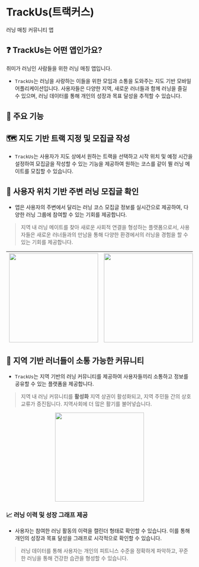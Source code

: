 # TrackUs(트랙커스)

러닝 매칭 커뮤니티 앱

## ❓ TrackUs는 어떤 앱인가요?

취미가 러닝인 사람들을 위한 러닝 매칭 앱입니다.

- `TrackUs`는 러닝을 사랑하는 이들을 위한 모임과 소통을 도와주는 지도 기반 모바일 어플리케이션입니다. 사용자들은 다양한 지역, 새로운 러너들과 함께 러닝을 즐길 수 있으며, 러닝 데이터를 통해 개인의 성장과 목표 달성을 추적할 수 있습니다.


## 🔨 **주요 기능**

## **🗺️  지도 기반 트랙 지정 및 모집글 작성**

- `TrackUs`는 사용자가 지도 상에서 원하는 트랙을 선택하고 시작 위치 및 예정 시간을 설정하여 모집글을 작성할 수 있는 기능을 제공하여 원하는 코스를 같이 뛸 러닝 메이트를 모집할 수 있습니다.


## 📍  **사용자 위치 기반 주변 러닝 모집글 확인**

- 앱은 사용자의 주변에서 달리는 러닝 코스 모집글 정보를 실시간으로 제공하여, 다양한 러닝 그룹에 참여할 수 있는 기회를 제공합니다.

> 지역 내 러닝 메이트를 찾아 새로운 사회적 연결을 형성하는 플랫폼으로서, 사용자들은 새로운 러너들과의 만남을 통해 다양한 환경에서의 러닝을 경험을 할 수 있는 기회를 제공합니다.

|<img src="https://github.com/APP-iOS3rd/PJ2T8_TrackUs/assets/127680963/90ca2902-906b-4161-9027-38996164fae5" width="240">|<img src="https://github.com/APP-iOS3rd/PJ2T8_TrackUs/assets/127680963/5bee6fdb-3e9d-43ab-9bbf-e11b2f411009" width="240">|<img src="https://github.com/APP-iOS3rd/PJ2T8_TrackUs/assets/127680963/bf7897f3-ce1a-4358-a3ec-56c25e868db8" width="240">|
|:-------:|:-------:|-------:|

## 👥 **지역 기반 러너들이 소통 가능한 커뮤니티**

- `TrackUs`는 지역 기반의 러닝 커뮤니티를 제공하여 사용자들끼리 소통하고 정보를 공유할 수 있는 플랫폼을 제공합니다.

> 지역 내 러닝 커뮤니티를 **활성화** 지역 상권이 활성화되고, 지역 주민들 간의 상호 교류가 증진됩니다. 지역사회에 더 많은 활기를 불어넣습니다.
<p align="center">
<img src="https://github.com/APP-iOS3rd/PJ2T8_TrackUs/assets/127680963/c4086877-6f1d-44d9-b47a-dc279bc2faf2" width="240">
</p>

### 📈 **러닝 이력 및 성장 그래프 제공**

- 사용자는 참여한 러닝 활동의 이력을 캘린더 형태로 확인할 수 있습니다. 이를 통해 개인의 성장과 목표 달성을 그래프로 시각적으로 확인할 수 있습니다.

> 러닝 데이터를 통해 사용자는 개인의 피트니스 수준을 정확하게 파악하고, 꾸준한 러닝을 통해 건강한 습관을 형성할 수 있습니다.

